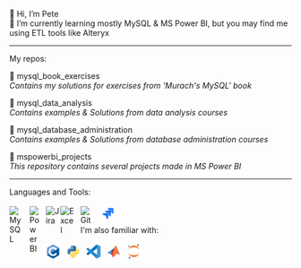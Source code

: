 👋 Hi, I’m Pete <br/>
🌱 I’m currently learning mostly MySQL & MS Power BI, but you may find me using ETL tools like Alteryx

----------------------------------------------------------

My repos: <br/>

📘 mysql_book_exercises <br/>
*Contains my solutions for exercises from 'Murach's MySQL' book* <br/>

📘 mysql_data_analysis <br/>
*Contains examples & Solutions from data analysis courses* <br/>

📘 mysql_database_administration <br/>
*Contains examples & Solutions from database administration courses* <br/>

📙 mspowerbi_projects <br/>
*This repository contains several projects made in MS Power BI* <br/>

----------------------------------------------------------



Languages and Tools: 
<br/>
<br/>
<img align="left" alt="MySQL" width="26px" src="https://cdn.jsdelivr.net/gh/devicons/devicon/icons/mysql/mysql-original.svg" style="padding-right:10px;" />
<img align="left" alt="PowerBI" width="19px" src="https://github.com/marclelijveld/Power-BI-Icons/blob/main/SVG/PowerBI.svg" style="padding-right:10px;" /> 
<img align="left" alt="Jira" width="26px" src="https://avatars.githubusercontent.com/u/12972388?s=200&v=4" />
<img align="left" alt="Excel" width="26px" src="https://github.com/sempostma/office365-icons/blob/master/svg/excel.svg" style="padding-right:10px;" />
<img align="left" alt="Git" width="26px" src="https://cdn.jsdelivr.net/gh/devicons/devicon/icons/git/git-original.svg" style="padding-right:10px;" />
<img align="left" alt="Jira" width="26px" src="https://github.com/devicons/devicon/blob/v2.15.1/icons/jira/jira-original.svg" style="padding-right:10px;" />
<br/>
<br/>
I'm also familiar with: 
<br/>
<br/>
<img align="left" alt="C" width="26px" src="https://github.com/devicons/devicon/blob/v2.15.1/icons/c/c-original.svg" style="padding-right:10px;" />
<img align="left" alt="Python" width="26px" src="https://github.com/devicons/devicon/blob/v2.15.1/icons/python/python-original.svg" style="padding-right:10px;" />
<img align="left" alt="Visual Studio Code" width="26px" src="https://github.com/devicons/devicon/blob/v2.15.1/icons/vscode/vscode-original.svg" style="padding-right:10px;" />
<img align="left" alt="Matlab" width="26px" src="https://github.com/devicons/devicon/blob/v2.15.1/icons/matlab/matlab-original.svg" style="padding-right:10px;" />
<img align="left" alt="Jupyter" width="26px" src="https://github.com/devicons/devicon/blob/v2.15.1/icons/jupyter/jupyter-original.svg" style="padding-right:10px;" />


<!---
PeteEs/PeteEs is a ✨ special ✨ repository because its `README.md` (this file) appears on your GitHub profile.
You can click the Preview link to take a look at your changes.
--->
